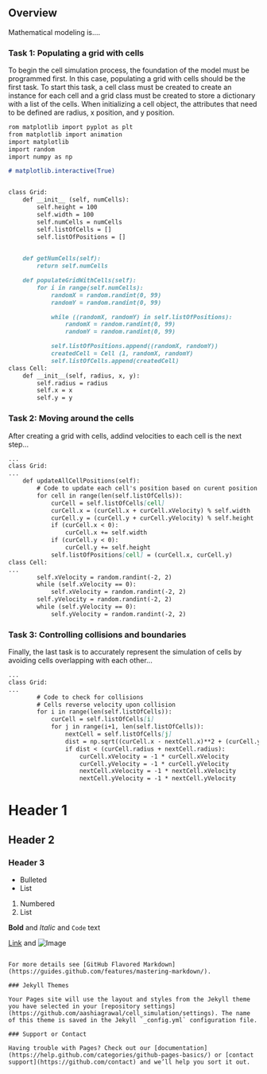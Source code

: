 ## Overview

Mathematical modeling is....

### Task 1: Populating a grid with cells

To begin the cell simulation process, the foundation of the model must be programmed first. In this case, populating a grid with cells should be the first task. To start this task, a cell class must be created to create an instance for each cell and a grid class must be created to store a dictionary with a list of the cells. When initializing a cell object, the attributes that need to be defined are radius, x position, and y position.

```markdown
rom matplotlib import pyplot as plt
from matplotlib import animation
import matplotlib
import random
import numpy as np

# matplotlib.interactive(True)


class Grid:
    def __init__ (self, numCells):
        self.height = 100
        self.width = 100
        self.numCells = numCells
        self.listOfCells = []
        self.listOfPositions = []
    

    def getNumCells(self):
        return self.numCells

    def populateGridWithCells(self):
        for i in range(self.numCells):
            randomX = random.randint(0, 99)
            randomY = random.randint(0, 99)

            while ((randomX, randomY) in self.listOfPositions):
                randomX = random.randint(0, 99)
                randomY = random.randint(0, 99)

            self.listOfPositions.append((randomX, randomY))
            createdCell = Cell (1, randomX, randomY)
            self.listOfCells.append(createdCell)
class Cell:
    def __init__(self, radius, x, y):
        self.radius = radius
        self.x = x
        self.y = y
```
### Task 2: Moving around the cells

After creating a grid with cells, addind velocities to each cell is the next step...

```markdown
...
class Grid:
...
    def updateAllCellPositions(self):
        # Code to update each cell's position based on curent position and current velocity
        for cell in range(len(self.listOfCells)):
            curCell = self.listOfCells[cell]
            curCell.x = (curCell.x + curCell.xVelocity) % self.width
            curCell.y = (curCell.y + curCell.yVelocity) % self.height
            if (curCell.x < 0):
                curCell.x += self.width
            if (curCell.y < 0):
                curCell.y += self.height
            self.listOfPositions[cell] = (curCell.x, curCell.y)
class Cell:
...
        self.xVelocity = random.randint(-2, 2) 
        while (self.xVelocity == 0):
            self.xVelocity = random.randint(-2, 2)
        self.yVelocity = random.randint(-2, 2) 
        while (self.yVelocity == 0):
            self.yVelocity = random.randint(-2, 2)

```
### Task 3: Controlling collisions and boundaries

Finally, the last task is to accurately represent the simulation of cells by avoiding cells overlapping with each other...

```markdown
...
class Grid:
...
        # Code to check for collisions
        # Cells reverse velocity upon collision
        for i in range(len(self.listOfCells)):
            curCell = self.listOfCells[i]
            for j in range(i+1, len(self.listOfCells)):
                nextCell = self.listOfCells[j]
                dist = np.sqrt((curCell.x - nextCell.x)**2 + (curCell.y - nextCell.y)**2)
                if dist < (curCell.radius + nextCell.radius):
                    curCell.xVelocity = -1 * curCell.xVelocity
                    curCell.yVelocity = -1 * curCell.yVelocity
                    nextCell.xVelocity = -1 * nextCell.xVelocity
                    nextCell.yVelocity = -1 * nextCell.yVelocity


```
# Header 1
## Header 2
### Header 3

- Bulleted
- List

1. Numbered
2. List

**Bold** and _Italic_ and `Code` text

[Link](url) and ![Image](src)
```

For more details see [GitHub Flavored Markdown](https://guides.github.com/features/mastering-markdown/).

### Jekyll Themes

Your Pages site will use the layout and styles from the Jekyll theme you have selected in your [repository settings](https://github.com/aashiagrawal/cell_simulation/settings). The name of this theme is saved in the Jekyll `_config.yml` configuration file.

### Support or Contact

Having trouble with Pages? Check out our [documentation](https://help.github.com/categories/github-pages-basics/) or [contact support](https://github.com/contact) and we’ll help you sort it out.
